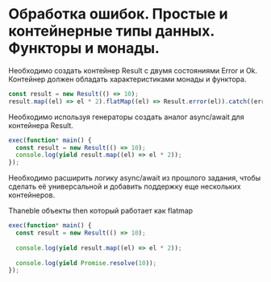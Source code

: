 # Обработка ошибок. Простые и контейнерные типы данных. Функторы и монады.

Необходимо создать контейнер Result с двумя состояниями Error и Ok. Контейнер должен обладать характеристиками монады и функтора.

```js
const result = new Result(() => 10);
result.map((el) => el * 2).flatMap((el) => Result.error(el)).catch((err) => console.log(err));
```

Необходимо используя генераторы создать аналог async/await для контейнера Result.

```js
exec(function* main() {
  const result = new Result(() => 10);
  console.log(yield result.map((el) => el * 2));
});
```

Необходимо расширить логику async/await из прошлого задания, чтобы сделать её универсальной и добавить поддержку еще нескольких контейнеров.

Thaneble объекты then который работает как flatmap

```js
exec(function* main() {
  const result = new Result(() => 10);
  
  console.log(yield result.map((el) => el * 2));
  
  console.log(yield Promise.resolve(10));
});
```

